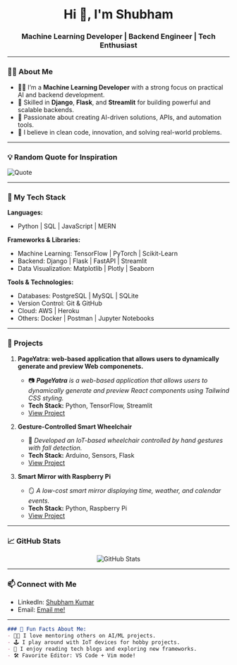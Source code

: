 <h1 align="center">Hi 👋, I'm Shubham</h1>
<h3 align="center">Machine Learning Developer | Backend Engineer | Tech Enthusiast</h3>

---

### 🧑‍💻 About Me
- 👨‍💻 I’m a **Machine Learning Developer** with a strong focus on practical AI and backend development.
- 🔧 Skilled in **Django**, **Flask**, and **Streamlit** for building powerful and scalable backends.
- 🤖 Passionate about creating AI-driven solutions, APIs, and automation tools.
- 🚀 I believe in clean code, innovation, and solving real-world problems.

---
### 💡 Random Quote for Inspiration
![Quote](https://quotes-github-readme.vercel.app/api?type=horizontal&theme=radical)

---

### 💼 My Tech Stack
**Languages:**
- Python | SQL | JavaScript | MERN

**Frameworks & Libraries:**
- Machine Learning: TensorFlow | PyTorch | Scikit-Learn  
- Backend: Django | Flask | FastAPI | Streamlit  
- Data Visualization: Matplotlib | Plotly | Seaborn  

**Tools & Technologies:**
- Databases: PostgreSQL | MySQL | SQLite  
- Version Control: Git & GitHub  
- Cloud: AWS | Heroku  
- Others: Docker | Postman | Jupyter Notebooks  

---

### 🌟 Projects
1. **PageYatra: web-based application that allows users to dynamically generate and preview Web componenets.**  
   - 📷 ***PageYatra** is a web-based application that allows users to dynamically generate and preview React components using Tailwind CSS styling.*  
   - **Tech Stack:** Python, TensorFlow, Streamlit  
   - [View Project](https://github.com/SHUBH4M-KUMAR/PageYatra)

2. **Gesture-Controlled Smart Wheelchair**  
   - 🦽 *Developed an IoT-based wheelchair controlled by hand gestures with fall detection.*  
   - **Tech Stack:** Arduino, Sensors, Flask  
   - [View Project](#)

3. **Smart Mirror with Raspberry Pi**  
   - 🪞 *A low-cost smart mirror displaying time, weather, and calendar events.*  
   - **Tech Stack:** Python, Raspberry Pi  
   - [View Project](#)

---

### 📈 GitHub Stats
<p align="center">
  <img src="https://github-readme-stats.vercel.app/api?username=SHUBH4M-KUMAR&show_icons=true&theme=dark" alt="GitHub Stats" />
</p>

---

### 📫 Connect with Me
- LinkedIn: [Shubham Kumar](https://www.linkedin.com/in/shubham-kumar-647b53242/)  
- Email: [Email me!](mailto:shubhambpn1234@gmail.com)  

---

```markdown
### 🎯 Fun Facts About Me:
- 🧑‍🏫 I love mentoring others on AI/ML projects.
- 🕹️ I play around with IoT devices for hobby projects.
- 📖 I enjoy reading tech blogs and exploring new frameworks.
- 🛠️ Favorite Editor: VS Code + Vim mode!
